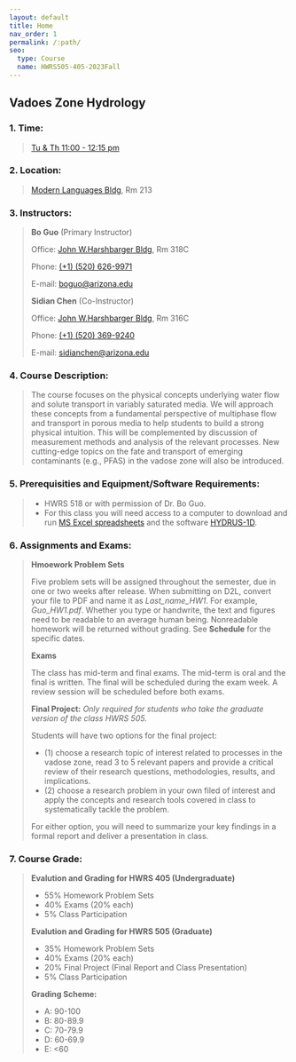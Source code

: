 ```yaml
---
layout: default
title: Home
nav_order: 1
permalink: /:path/
seo:
  type: Course
  name: HWRS505-405-2023Fall
---
```


<!--
Notes: 
Mssing a page.html & a home.html file in the _layout
-->

<h2>Vadoes Zone Hydrology</h2>


<h3>1. Time:</h3> 

> [Tu & Th 11:00 - 12:15 pm](assets/calendar/calendar.ics)

<h3>2. Location:</h3>

> [Modern Languages Bldg](https://www.google.com/maps/place/AZPM/@32.2321425,-110.9499052,18.71z/data=!4m6!3m5!1s0x86d671a9fb1d3e09:0x61757677b1166bb8!8m2!3d32.2323371!4d-110.950108!16s%2Fg%2F1tddb8wg?entry=ttu), Rm 213


<h3>3. Instructors:</h3> 

>**Bo Guo** (Primary Instructor)
>
>Office: [John W.Harshbarger Bldg](https://www.google.com/maps/place/John+W.Harshbarger+Bldg,+Tucson,+AZ+85719/data=!4m2!3m1!1s0x86d67106e2b5fe29:0x5acbb11fa472c0af?sa=X&ved=2ahUKEwjJpeTT1euAAxXyJEQIHWBBAPsQ8gF6BAgSEAA&ved=2ahUKEwjJpeTT1euAAxXyJEQIHWBBAPsQ8gF6BAgTEAI), Rm 318C
>
>Phone: <a href="tel:+15206269971">(+1) (520) 626-9971</a>
>
>E-mail:  <a href="mailto:boguo@arizona.edu">boguo@arizona.edu</a>
> 
>**Sidian Chen** (Co-Instructor)
>
>Office: [John W.Harshbarger Bldg](https://www.google.com/maps/place/John+W.Harshbarger+Bldg,+Tucson,+AZ+85719/data=!4m2!3m1!1s0x86d67106e2b5fe29:0x5acbb11fa472c0af?sa=X&ved=2ahUKEwjJpeTT1euAAxXyJEQIHWBBAPsQ8gF6BAgSEAA&ved=2ahUKEwjJpeTT1euAAxXyJEQIHWBBAPsQ8gF6BAgTEAI), Rm 316C
>
>Phone: <a href="tel:+15203699240">(+1) (520) 369-9240</a>
>
>E-mail:  <a href="mailto:sidianchen@arizona.edu">sidianchen@arizona.edu</a>


<h3>4. Course Description:</h3> 

> The course focuses on the physical concepts underlying water flow and solute transport in variably saturated media. We will approach these concepts from a fundamental perspective of multiphase flow and transport in porous media to help students to build a strong physical intuition. This will be complemented by discussion of measurement methods and analysis of the relevant processes. New cutting-edge topics on the fate and transport of emerging contaminants (e.g., PFAS) in the vadose zone will also be introduced.

<h3>5. Prerequisities and Equipment/Software Requirements:</h3> 

> - HWRS 518 or with permission of Dr. Bo Guo.
> - For this class you will need access to a computer to download and run [MS Excel spreadsheets](https://www.remote-learning.arizona.edu/install-office-365-your-computer) and the software [HYDRUS-1D](https://www.pc-progress.com/en/Default.aspx?Downloads).


<h3>6. Assignments and Exams:</h3>

> **Hmoework Problem Sets**
> 
> Five problem sets will be assigned throughout the semester, due in one or two weeks after release. When submitting on D2L, convert your file to PDF and name it as *Last_name_HW1*. For example, *Guo_HW1.pdf*. Whether you type or handwrite, the text and figures need to be readable to an average human being. Nonreadable homework will be returned without grading. See **Schedule** for the specific dates.
> 
> **Exams**
> 
> The class has mid-term and final exams. The mid-term is oral and the final is written. The final will be scheduled during the exam week. A review session will be scheduled before both exams.
> 
> **Final Project:** *Only required for students who take the graduate version of the class HWRS 505.*
> 
> Students will have two options for the final project: 
> - (1) choose a research topic of interest related to processes in the vadose zone, read 3 to 5 relevant papers and provide a critical review of their research questions, methodologies, results, and implications.
> - (2) choose a research problem in your own filed of interest and apply the concepts and research tools covered in class to systematically tackle the problem.
> 
> For either option, you will need to summarize your key findings in a formal report and deliver a presentation in class.


<h3>7. Course Grade:</h3>

> **Evalution and Grading for HWRS 405 (Undergraduate)**
> - 55% Homework Problem Sets
> - 40% Exams (20% each)
> - 5% Class Participation
> 
> **Evalution and Grading for HWRS 505 (Graduate)**
> - 35% Homework Problem Sets
> - 40% Exams (20% each)
> - 20% Final Project (Final Report and Class Presentation)
> - 5% Class Participation
> 
> **Grading Scheme:**
> - A: 90-100
> - B: 80-89.9
> - C: 70-79.9
> - D: 60-69.9
> - E: <60
